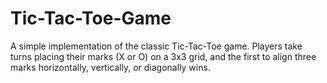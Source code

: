 # Tic-Tac-Toe-Game
A simple implementation of the classic Tic-Tac-Toe game. Players take turns placing their marks (X or O) on a 3x3 grid, and the first to align three marks horizontally, vertically, or diagonally wins.

